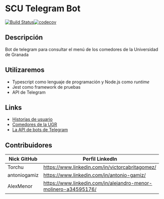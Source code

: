 # SCU Telegram Bot

[![Build Status](https://travis-ci.org/Test-Driven-Robins/scu-telegram-bot.svg?branch=master)](https://travis-ci.org/Test-Driven-Robins/scu-telegram-bot)[![codecov](https://codecov.io/gh/Test-Driven-Robins/scu-telegram-bot/branch/master/graph/badge.svg)](https://codecov.io/gh/Test-Driven-Robins/scu-telegram-bot)


## Descripción

Bot de telegram para consultar el menú de los comedores de la Universidad de Granada

## Utilizaremos

- Typescript como lenguaje de programación y Node.js como _runtime_
- Jest como framework de pruebas
- API de Telegram 

## Links

- [Historias de usuario](/HU)
- [Comedores de la UGR](http://scu.ugr.es/)
- [La API de bots de Telegram](https://core.telegram.org/bots)

## Contribuidores

| Nick GitHub     | Perfil LinkedIn                                                        |
|-----------------|------------------------------------------------------------------------|
| Torchu          | https://www.linkedin.com/in/victorcabritagomez/                        |
| antoniogamiz    | https://www.linkedin.com/in/antonio-gamiz/    |
| AlexMenor       | https://www.linkedin.com/in/alejandro-menor-molinero-a34595176/        |

